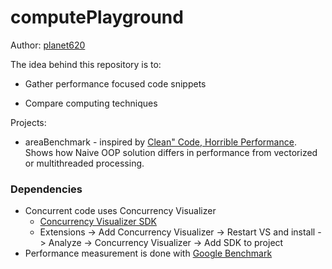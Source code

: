 # computePlayground

Author: [planet620]

The idea behind this repository is to:

- Gather performance focused code snippets

- Compare computing techniques

Projects:

- areaBenchmark - inspired by [Clean" Code, Horrible Performance]. Shows how Naive OOP solution differs in performance from vectorized or multithreaded processing.

### Dependencies

- Concurrent code uses Concurrency Visualizer
	- [Concurrency Visualizer SDK]
	- Extensions -> Add Concurrency Visualizer -> Restart VS and install -> Analyze -> Concurrency Visualizer -> Add SDK to project
- Performance measurement is done with [Google Benchmark]

[//]: # (links)

   [planet620]: <https://mpolaczyk.pl>
   [Concurrency Visualizer SDK]: <https://learn.microsoft.com/en-us/archive/blogs/visualizeparallel/introducing-the-concurrency-visualizer-sdk>
   [Google Benchmark]: <https://github.com/google/benchmark>
   [Clean" Code, Horrible Performance]: <https://www.youtube.com/watch?v=tD5NrevFtbU&ab_channel=MollyRocket>
